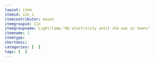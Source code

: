 ```yaml
---
layout: item
itemid: 11n_1
itemcontributor: mason
itemgroupid: 11n
itemgroupname: Light/lamp-"No electricity until she was in teens"
itemname: 1
itemtype: 
shortdesc: 
categories: [  ]
tags: [  ]
---
```








